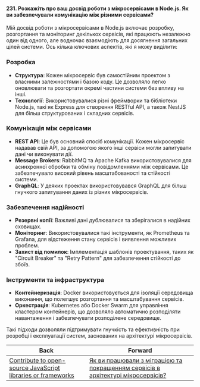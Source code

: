 #### 231. Розкажіть про ваш досвід роботи з мікросервісами в Node.js. Як ви забезпечували комунікацію між різними сервісами?

Мій досвід роботи з мікросервісами в Node.js включає розробку, розгортання та моніторинг декількох сервісів, які працюють незалежно один від одного, але водночас взаємодіють для досягнення загальних цілей системи. Ось кілька ключових аспектів, які я можу виділити:

### Розробка
- **Структура**: Кожен мікросервіс був самостійним проектом з власними залежностями і базою коду. Це дозволяло легко оновлювати та розгортати окремі частини системи без впливу на інші.
- **Технології**: Використовувалися різні фреймворки та бібліотеки Node.js, такі як Express для створення RESTful API, а також NestJS для більш структурованих і складних сервісів.

### Комунікація між сервісами
- **REST API**: Це був основний спосіб комунікації. Кожен мікросервіс надавав свій API, за допомогою якого інші сервіси могли запитувати дані чи виконувати дії.
- **Message Brokers**: RabbitMQ та Apache Kafka використовувалися для асинхронної обробки та обміну повідомленнями між сервісами. Це забезпечувало високий рівень масштабованості та стійкості системи.
- **GraphQL**: У деяких проектах використовувався GraphQL для більш гнучкого запитування даних із різних мікросервісів.

### Забезпечення надійності
- **Резервні копії**: Важливі дані дублювалися та зберігалися в надійних сховищах.
- **Моніторинг**: Використовувалися такі інструменти, як Prometheus та Grafana, для відстеження стану сервісів і виявлення можливих проблем.
- **Захист від помилок**: Імплементація шаблонів проектування, таких як "Circuit Breaker" та "Retry Pattern" для забезпечення стійкості до збоїв.

### Інструменти та інфраструктура
- **Контейнеризація**: Docker використовується для ізоляції середовища виконання, що полегшує розгортання та масштабування сервісів.
- **Оркестрація**: Kubernetes або Docker Swarm для управління кластером контейнерів, що дозволяло автоматично розподіляти навантаження і забезпечувати розподілене середовище.

Такі підходи дозволяли підтримувати гнучкість та ефективність при розробці і експлуатації систем, заснованих на архітектурі мікросервісів.

| Back | Forward |
|---|---|
| [Contribute to open-source JavaScript libraries or frameworks](/ua/senior/javascript/contribute-to-opensource-javascript.md)  | [Як ви працювали з міграцією та покращенням сервісів в архітектурі мікросервісів?](/ua/senior/microservices/how-did-you-work-with-migration-and-service-improvement-in-microservice-architecture.md) |